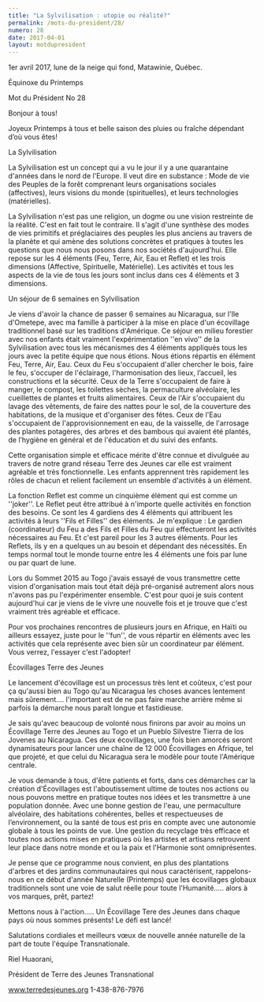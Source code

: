 ```yaml
---
title: "La Sylvilisation : utopie ou réalité?"
permalink: /mots-du-president/28/
numero: 28
date: 2017-04-01
layout: motdupresident
---
```


1er avril 2017, lune de la neige qui fond, Matawinie, Québec.

Équinoxe du Printemps

Mot du Président No 28

Bonjour à tous!

Joyeux Printemps à tous et belle saison des pluies ou fraîche dépendant d’où vous êtes!

La Sylvilisation

La Sylvilisation est un concept qui a vu le jour il y a une quarantaine d'années dans le nord de l'Europe. Il veut dire en substance : Mode de vie des Peuples de la forêt comprenant leurs organisations sociales (affectives), leurs visions du monde (spirituelles), et leurs technologies (matérielles).

La Sylvilisation n'est pas une religion, un dogme ou une vision restreinte de la réalité. C'est en fait tout le contraire. Il s'agit d'une synthèse des modes de vies primitifs et préglaciaires des peuples les plus anciens au travers de la planète et qui amène des solutions concrètes et pratiques à toutes les questions que nous nous posons dans nos sociétés d'aujourd'hui. Elle repose sur les 4 éléments (Feu, Terre, Air, Eau et Reflet) et les trois dimensions (Affective, Spirituelle, Matérielle). Les activités et tous les aspects de la vie de tous les jours sont inclus dans ces 4 éléments et 3 dimensions.

Un séjour de 6 semaines en Sylvilisation

Je viens d'avoir la chance de passer 6 semaines au Nicaragua, sur l'Ile d'Ometepe, avec ma famille à participer à la mise en place d'un écovillage traditionnel basé sur les traditions d'Amérique. Ce séjour en milieu forestier avec nos enfants était vraiment l'expérimentation ''en vivo'' de la Sylvilisation avec tous les mécanismes des 4 éléments appliqués tous les jours avec la petite équipe que nous étions. Nous étions répartis en élément Feu, Terre, Air, Eau. Ceux du Feu s'occupaient d'aller chercher le bois, faire le feu, s'occuper de l'éclairage, l'harmonisation des lieux, l’accueil, les constructions et la sécurité. Ceux de la Terre s'occupaient de faire à manger, le compost, les toilettes sèches, la permaculture alvéolaire, les cueillettes de plantes et fruits alimentaires. Ceux de l'Air s'occupaient du lavage des vêtements, de faire des nattes pour le sol, de la couverture des habitations, de la musique et d'organiser des fêtes. Ceux de l'Eau s'occupaient de l'approvisionnement en eau, de la vaisselle, de l'arrosage des plantes potagères, des arbres et des bambous qui avaient été plantés, de l’hygiène en général et de l'éducation et du suivi des enfants.

Cette organisation simple et efficace mérite d'être connue et divulguée au travers de notre grand réseau Terre des Jeunes car elle est vraiment agréable et très fonctionnelle. Les enfants apprennent très rapidement les rôles de chacun et relient facilement un ensemble d'activités à un élément.

La fonction Reflet est comme un cinquième élément qui est comme un ''joker''. Le Reflet peut être attribué à n'importe quelle activités en fonction des besoins. Ce sont les 4 gardiens des 4 éléments qui attribuent les activités à leurs ''Fils et Filles'' des éléments. Je m'explique : Le gardien (coordinateur) du Feu a des Fils et Filles du Feu qui effectueront les activités nécessaires au Feu. Et c'est pareil pour les 3 autres éléments. Pour les Reflets, ils y en a quelques un au besoin et dépendant des nécessités. En temps normal tout le monde tourne entre les 4 éléments une fois par lune ou par quart de lune.

Lors du Sommet 2015 au Togo j'avais essayé de vous transmettre cette vision d'organisation mais tout était déjà pré-organisé autrement alors nous n'avons pas pu l'expérimenter ensemble. C'est pour quoi je suis content aujourd'hui car je viens de le vivre une nouvelle fois et je trouve que c'est vraiment très agréable et efficace.

Pour vos prochaines rencontres de plusieurs jours en Afrique, en Haïti ou ailleurs essayez, juste pour le ''fun'', de vous répartir en éléments avec les activités que cela représente avec bien sûr un coordinateur par élément. Vous verrez, l'essayer c'est l'adopter!

Écovillages Terre des Jeunes

Le lancement d'écovillage est un processus très lent et coûteux, c'est pour ça qu'aussi bien au Togo qu'au Nicaragua les choses avances lentement mais sûrement.... l'important est de ne pas faire marche arrière même si parfois la démarche nous paraît longue et fastidieuse.

Je sais qu'avec beaucoup de volonté nous finirons par avoir au moins un Écovillage Terre des Jeunes au Togo et un Pueblo Silvestre Tierra de los Jovenes au Nicaragua. Ces deux écovillages, une fois bien amorcés seront dynamisateurs pour lancer une chaîne de 12 000 Écovillages en Afrique, tel que projeté, et que celui du Nicaragua sera le modèle pour toute l'Amérique centrale.

Je vous demande à tous, d'être patients et forts, dans ces démarches car la création d'Écovillages est l'aboutissement ultime de toutes nos actions ou nous pouvons mettre en pratique toutes nos idées et les transmettre à une population donnée. Avec une bonne gestion de l'eau, une permaculture alvéolaire, des habitations cohérentes, belles et respectueuses de l’environnement, ou la santé de tous est pris en compte avec une autonomie globale à tous les points de vue. Une gestion du recyclage très efficace et toutes nos actions mises en pratiques où les artistes et artisans retrouvent leur place dans notre monde et ou la paix et l'Harmonie sont omniprésentes.

Je pense que ce programme nous convient, en plus des plantations d'arbres et des jardins communautaires qui nous caractérisent, rappelons-nous en ce début d'année Naturelle (Printemps) que les écovillages globaux traditionnels sont une voie de salut réelle pour toute l'Humanité..... alors à vos marques, prêt, partez!

Mettons nous à l'action..... Un Écovillage Tere des Jeunes dans chaque pays où nous sommes présents! Le défi est lancé!

Salutations cordiales et meilleurs vœux de nouvelle année naturelle de la part de toute l'équipe Transnationale.

Riel Huaorani,

Président de Terre des Jeunes Transnational

www.terredesjeunes.org 1-438-876-7976

 

